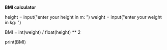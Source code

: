 **BMI calculator**

height = input("enter your height in m: ")
weight = input("enter your weight in kg: ")



BMI = int(weight) / float(height) ** 2

print(BMI)

